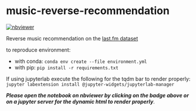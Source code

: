 # music-reverse-recommendation

[![nbviewer](https://raw.githubusercontent.com/jupyter/design/master/logos/Badges/nbviewer_badge.svg)](https://nbviewer.jupyter.org/github/tkalim/music-reverse-recommendation/blob/main/reverse-recommend.ipynb)

Reverse music recommendation on the [last.fm dataset](https://www.kaggle.com/neferfufi/lastfm?select=userid-timestamp-artid-artname-traid-traname.tsv)

to reproduce environment:

- with conda:
    `conda env create --file environment.yml`
- with pip:
`pip install -r requirements.txt`

If using jupyterlab execute the following for the tqdm bar to render properly:
`jupyter labextension install @jupyter-widgets/jupyterlab-manager`

***Please open the notebook on nbviewer by clicking on the badge above or on a jupyter server for the dynamic html to render properly***.

